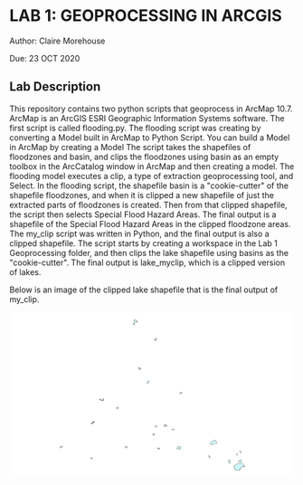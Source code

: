 # LAB 1: GEOPROCESSING IN ARCGIS
Author: Claire Morehouse

Due: 23 OCT 2020

## Lab Description
This repository contains two python scripts that geoprocess in ArcMap 10.7. ArcMap is an ArcGIS ESRI Geographic Information Systems software. The first script is called flooding.py. The flooding script was creating by converting a Model built in ArcMap to Python Script. You can build a Model in ArcMap by creating a Model The script takes the shapefiles of floodzones and basin, and clips the floodzones using basin as an empty toolbox in the ArcCatalog window in ArcMap and then creating a model. The flooding model executes a clip, a type of extraction geoprocessing tool, and Select. In the flooding script, the shapefile basin is a "cookie-cutter" of the shapefile floodzones, and when it is clipped a new shapefile of just the extracted parts of floodzones is created. Then from that clipped shapefile, the script then selects Special Flood Hazard Areas. The final output is a shapefile of the Special Flood Hazard Areas in the clipped floodzone areas. The my_clip script was written in Python, and the final output is also a clipped shapefile. The script starts by creating a workspace in the Lab 1 Geoprocessing folder, and then clips the lake shapefile using basins as the "cookie-cutter". The final output is lake_myclip, which is a clipped version of lakes. 

Below is an image of the clipped lake shapefile that is the final output of my_clip. 

![](images/lakes.png)
